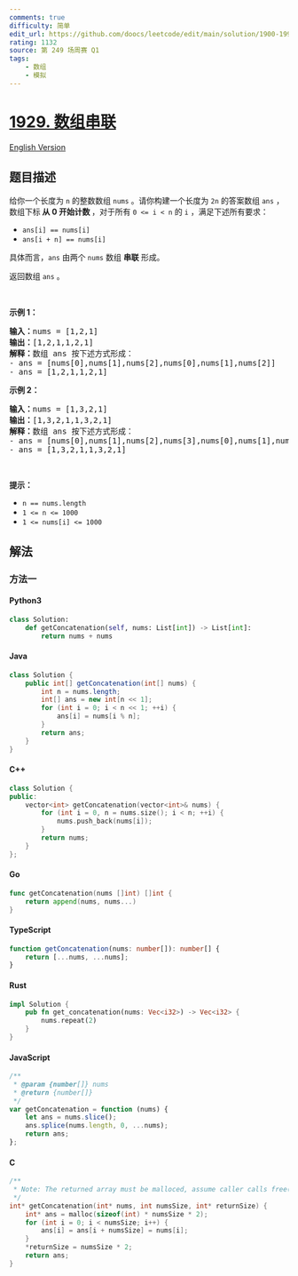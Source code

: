 ```yaml
---
comments: true
difficulty: 简单
edit_url: https://github.com/doocs/leetcode/edit/main/solution/1900-1999/1929.Concatenation%20of%20Array/README.md
rating: 1132
source: 第 249 场周赛 Q1
tags:
    - 数组
    - 模拟
---
```


<!-- problem:start -->

# [1929. 数组串联](https://leetcode.cn/problems/concatenation-of-array)

[English Version](/solution/1900-1999/1929.Concatenation%20of%20Array/README_EN.md)

## 题目描述

<!-- description:start -->

<p>给你一个长度为 <code>n</code> 的整数数组 <code>nums</code> 。请你构建一个长度为 <code>2n</code> 的答案数组 <code>ans</code> ，数组下标<strong> 从 0 开始计数 </strong>，对于所有 <code>0 <= i < n</code> 的 <code>i</code> ，满足下述所有要求：</p>

<ul>
	<li><code>ans[i] == nums[i]</code></li>
	<li><code>ans[i + n] == nums[i]</code></li>
</ul>

<p>具体而言，<code>ans</code> 由两个 <code>nums</code> 数组 <strong>串联</strong> 形成。</p>

<p>返回数组<em> </em><code>ans</code> 。</p>

<p> </p>

<p><strong>示例 1：</strong></p>

<pre>
<strong>输入：</strong>nums = [1,2,1]
<strong>输出：</strong>[1,2,1,1,2,1]
<strong>解释：</strong>数组 ans 按下述方式形成：
- ans = [nums[0],nums[1],nums[2],nums[0],nums[1],nums[2]]
- ans = [1,2,1,1,2,1]</pre>

<p><strong>示例 2：</strong></p>

<pre>
<strong>输入：</strong>nums = [1,3,2,1]
<strong>输出：</strong>[1,3,2,1,1,3,2,1]
<strong>解释：</strong>数组 ans 按下述方式形成：
- ans = [nums[0],nums[1],nums[2],nums[3],nums[0],nums[1],nums[2],nums[3]]
- ans = [1,3,2,1,1,3,2,1]
</pre>

<p> </p>

<p><strong>提示：</strong></p>

<ul>
	<li><code>n == nums.length</code></li>
	<li><code>1 <= n <= 1000</code></li>
	<li><code>1 <= nums[i] <= 1000</code></li>
</ul>

<!-- description:end -->

## 解法

<!-- solution:start -->

### 方法一

<!-- tabs:start -->

#### Python3

```python
class Solution:
    def getConcatenation(self, nums: List[int]) -> List[int]:
        return nums + nums
```

#### Java

```java
class Solution {
    public int[] getConcatenation(int[] nums) {
        int n = nums.length;
        int[] ans = new int[n << 1];
        for (int i = 0; i < n << 1; ++i) {
            ans[i] = nums[i % n];
        }
        return ans;
    }
}
```

#### C++

```cpp
class Solution {
public:
    vector<int> getConcatenation(vector<int>& nums) {
        for (int i = 0, n = nums.size(); i < n; ++i) {
            nums.push_back(nums[i]);
        }
        return nums;
    }
};
```

#### Go

```go
func getConcatenation(nums []int) []int {
	return append(nums, nums...)
}
```

#### TypeScript

```ts
function getConcatenation(nums: number[]): number[] {
    return [...nums, ...nums];
}
```

#### Rust

```rust
impl Solution {
    pub fn get_concatenation(nums: Vec<i32>) -> Vec<i32> {
        nums.repeat(2)
    }
}
```

#### JavaScript

```js
/**
 * @param {number[]} nums
 * @return {number[]}
 */
var getConcatenation = function (nums) {
    let ans = nums.slice();
    ans.splice(nums.length, 0, ...nums);
    return ans;
};
```

#### C

```c
/**
 * Note: The returned array must be malloced, assume caller calls free().
 */
int* getConcatenation(int* nums, int numsSize, int* returnSize) {
    int* ans = malloc(sizeof(int) * numsSize * 2);
    for (int i = 0; i < numsSize; i++) {
        ans[i] = ans[i + numsSize] = nums[i];
    }
    *returnSize = numsSize * 2;
    return ans;
}
```

<!-- tabs:end -->

<!-- solution:end -->

<!-- problem:end -->
